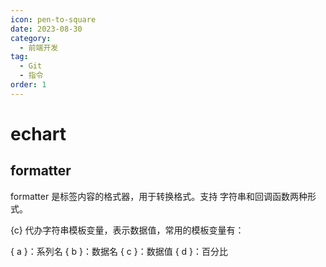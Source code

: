 ```yaml
---
icon: pen-to-square
date: 2023-08-30
category:
  - 前端开发
tag:
  - Git
  - 指令
order: 1
---
```

# echart

## formatter
formatter 是标签内容的格式器，用于转换格式。支持 字符串和回调函数两种形式。

{c} 代办字符串模板变量，表示数据值，常用的模板变量有：

{ a }：系列名
{ b }：数据名
{ c }：数据值
{ d }：百分比
